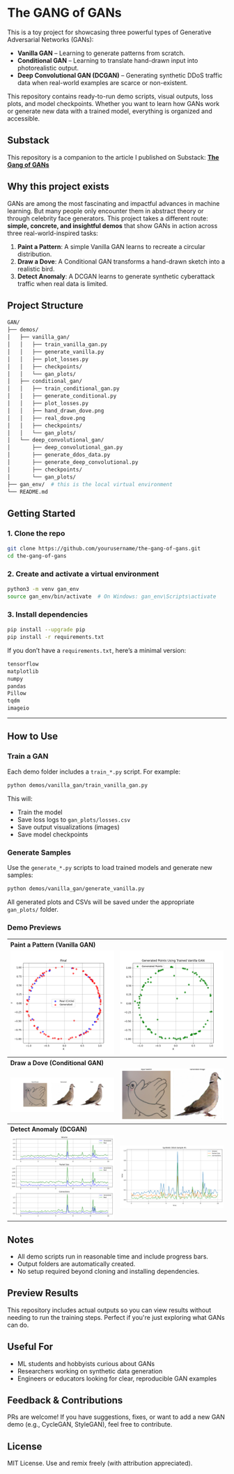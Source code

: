 # The GANG of GANs

This is a toy project for showcasing three powerful types of Generative Adversarial Networks (GANs):

- **Vanilla GAN** – Learning to generate patterns from scratch.
- **Conditional GAN** – Learning to translate hand-drawn input into photorealistic output.
- **Deep Convolutional GAN (DCGAN)** – Generating synthetic DDoS traffic data when real-world examples are scarce or non-existent.

This repository contains ready-to-run demo scripts, visual outputs, loss plots, and model checkpoints. Whether you want to learn how GANs work or generate new data with a trained model, everything is organized and accessible.

## Substack
This repository is a companion to the article I published on Substack:
**[The Gang of GANs](https://davidwsilva.substack.com/p/the-gang-of-gans)**

## Why this project exists
GANs are among the most fascinating and impactful advances in machine learning. But many people only encounter them in abstract theory or through celebrity face generators. This project takes a different route: **simple, concrete, and insightful demos** that show GANs in action across three real-world-inspired tasks:

1. **Paint a Pattern**: A simple Vanilla GAN learns to recreate a circular distribution.
2. **Draw a Dove**: A Conditional GAN transforms a hand-drawn sketch into a realistic bird.
3. **Detect Anomaly**: A DCGAN learns to generate synthetic cyberattack traffic when real data is limited.

## Project Structure
```bash
GAN/
├── demos/
│   ├── vanilla_gan/
│   │   ├── train_vanilla_gan.py
│   │   ├── generate_vanilla.py
│   │   ├── plot_losses.py
│   │   ├── checkpoints/
│   │   └── gan_plots/
│   ├── conditional_gan/
│   │   ├── train_conditional_gan.py
│   │   ├── generate_conditional.py
│   │   ├── plot_losses.py
│   │   ├── hand_drawn_dove.png
│   │   ├── real_dove.png
│   │   ├── checkpoints/
│   │   └── gan_plots/
│   └── deep_convolutional_gan/
│       ├── deep_convolutional_gan.py
│       ├── generate_ddos_data.py
│       ├── generate_deep_convolutional.py
│       ├── checkpoints/
│       └── gan_plots/
├── gan_env/  # this is the local virtual environment
└── README.md
```

## Getting Started

### 1. Clone the repo
```bash
git clone https://github.com/yourusername/the-gang-of-gans.git
cd the-gang-of-gans
```

### 2. Create and activate a virtual environment
```bash
python3 -m venv gan_env
source gan_env/bin/activate  # On Windows: gan_env\Scripts\activate
```

### 3. Install dependencies
```bash
pip install --upgrade pip
pip install -r requirements.txt
```

If you don’t have a `requirements.txt`, here’s a minimal version:
```txt
tensorflow
matplotlib
numpy
pandas
Pillow
tqdm
imageio
```

---

## How to Use

### Train a GAN
Each demo folder includes a `train_*.py` script. For example:
```bash
python demos/vanilla_gan/train_vanilla_gan.py
```
This will:
- Train the model
- Save loss logs to `gan_plots/losses.csv`
- Save output visualizations (images)
- Save model checkpoints

### Generate Samples
Use the `generate_*.py` scripts to load trained models and generate new samples:
```bash
python demos/vanilla_gan/generate_vanilla.py
```
All generated plots and CSVs will be saved under the appropriate `gan_plots/` folder.

### Demo Previews

<table>
  <tr>
    <th colspan="2" align="left">Paint a Pattern (Vanilla GAN)</th>
  </tr>
  <tr>
    <td><img src="demos/vanilla_gan/gan_plots/final_result.png" alt="Vanilla GAN - Final Result" width="300"></td>
    <td><img src="demos/vanilla_gan/gan_plots/generated_points.png" alt="Vanilla GAN - Generated Image" width="300"></td>
  </tr>
  <tr>
    <th colspan="2" align="left">Draw a Dove (Conditional GAN)</th>
  </tr>
  <tr>
    <td><img src="demos/conditional_gan/gan_plots/final_result.png" alt="Conditional GAN - Final Result" width="300"></td>
    <td><img src="demos/conditional_gan/gan_plots/generated_from_saved_model.png" alt="Conditional GAN - Generated Image" width="300"></td>
  </tr>
  <tr>
    <th colspan="2" align="left">Detect Anomaly (DCGAN)</th>
  </tr>
  <tr>
    <td><img src="demos/deep_convolutional_gan/gan_plots/final_result.png" alt="DCGAN - Final Result" width="300"></td>
    <td><img src="demos/deep_convolutional_gan/gan_plots/synthetic_ddos_1.png" alt="DCGAN - Generated Sample" width="300"></td>
  </tr>
</table>

## Notes
- All demo scripts run in reasonable time and include progress bars.
- Output folders are automatically created.
- No setup required beyond cloning and installing dependencies.

## Preview Results
This repository includes actual outputs so you can view results without needing to run the training steps. Perfect if you're just exploring what GANs can do.

## Useful For
- ML students and hobbyists curious about GANs
- Researchers working on synthetic data generation
- Engineers or educators looking for clear, reproducible GAN examples

## Feedback & Contributions
PRs are welcome! If you have suggestions, fixes, or want to add a new GAN demo (e.g., CycleGAN, StyleGAN), feel free to contribute.

## License
MIT License. Use and remix freely (with attribution appreciated).
